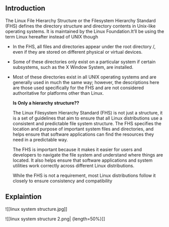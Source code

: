 ## Introduction

The Linux File Hierarchy Structure or the Filesystem Hierarchy Standard (FHS) defines the directory structure and directory contents in Unix-like operating systems. It is maintained by the Linux Foundation.It’ll be using the term Linux hereafter instead of UNIX though

-   In the FHS, all files and directories appear under the root directory /, even if they are stored on different physical or virtual devices.
-   Some of these directories only exist on a particular system if certain subsystems, such as the X Window System, are installed.
-   Most of these directories exist in all UNIX operating systems and are generally used in much the same way; however, the descriptions here are those used specifically for the FHS and are not considered authoritative for platforms other than Linux.

	**Is Only a hierarchy structure??**
	
	The Linux Filesystem Hierarchy Standard (FHS) is not just a structure, it is a set of guidelines that aim to ensure that all Linux distributions use a consistent and predictable file system structure. The FHS specifies the location and purpose of important system files and directories, and helps ensure that software applications can find the resources they need in a predictable way.
	
	The FHS is important because it makes it easier for users and developers to navigate the file system and understand where things are located. It also helps ensure that software applications and system utilities work correctly across different Linux distributions.
	
	While the FHS is not a requirement, most Linux distributions follow it closely to ensure consistency and compatibility
	

## Explaintion 

![[linux system structure.jpg]] 

![[linux system structure 2.png| {length=50%}]]

